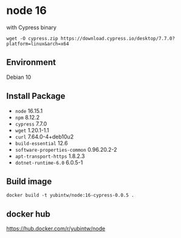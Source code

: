 # node 16

with Cypress binary

```
wget -O cypress.zip https://download.cypress.io/desktop/7.7.0?platform=linux&arch=x64
```

## Environment

Debian 10

## Install Package

- `node` 16.15.1
- `npm` 8.12.2
- `cypress` 7.7.0
- `wget` 1.20.1-1.1
- `curl` 7.64.0-4+deb10u2
- `build-essential` 12.6
- `software-properties-common` 0.96.20.2-2
- `apt-transport-https` 1.8.2.3
- `dotnet-runtime-6.0` 6.0.5-1

## Build image

```
docker build -t yubintw/node:16-cypress-0.0.5 .
```

## docker hub

https://hub.docker.com/r/yubintw/node
